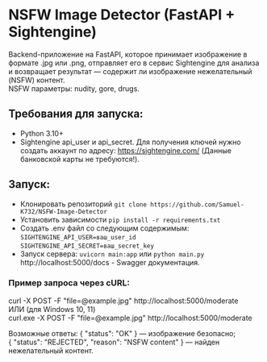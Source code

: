 # NSFW Image Detector (FastAPI + Sightengine)  

Backend-приложение на FastAPI, которое принимает изображение в формате .jpg или .png, отправляет его в сервис Sightengine для анализа и возвращает результат — содержит ли изображение нежелательный (NSFW) контент.  
NSFW параметры: nudity, gore, drugs.

## Требования для запуска:
- Python 3.10+
- Sightengine api_user и api_secret. Для получения ключей нужно создать аккаунт по адресу: https://sightengine.com/ (Данные банковской карты не требуются!). 

## Запуск:
- Клонировать репозиторий ``git clone https://github.com/Samuel-K732/NSFW-Image-Detector``
- Установить зависимости ``pip install -r requirements.txt``
- Cоздать .env файл со следующим содержимым:  
``SIGHTENGINE_API_USER=ваш_user_id ``   
``SIGHTENGINE_API_SECRET=ваш_secret_key``
- Запуск сервера:  ``uvicorn main:app``  или ``python main.py``  
 http://localhost:5000/docs - Swagger документация.


### Пример запроса через cURL:
curl -X POST -F "file=@example.jpg" http://localhost:5000/moderate   
ИЛИ (для Windows 10, 11)  
curl.exe -X POST -F "file=@example.jpg" http://localhost:5000/moderate

Возможные ответы:
{ "status": "OK" } — изображение безопасно;  
{ "status": "REJECTED", "reason": "NSFW content" } — найден нежелательный контент.
